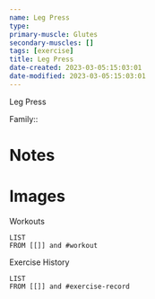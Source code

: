 ```yaml
---
name: Leg Press
type:
primary-muscle: Glutes
secondary-muscles: []
tags: [exercise]
title: Leg Press
date-created: 2023-03-05:15:03:01
date-modified: 2023-03-05:15:03:01
---
```



Leg Press

Family::

# Notes

# Images

Workouts

```dataview
LIST 
FROM [[]] and #workout
```

Exercise History

```dataview
LIST
FROM [[]] and #exercise-record
```
